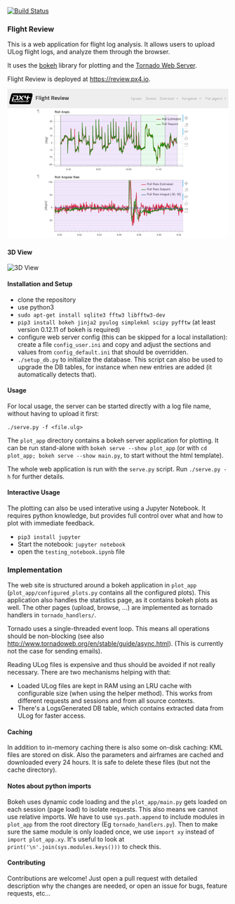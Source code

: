 [![Build Status](https://travis-ci.org/PX4/flight_review.svg?branch=master)](https://travis-ci.org/PX4/flight_review)

### Flight Review ###

This is a web application for flight log analysis. It allows users to upload
ULog flight logs, and analyze them through the browser.


It uses the [bokeh](http://bokeh.pydata.org) library for plotting and the
[Tornado Web Server](http://www.tornadoweb.org).

Flight Review is deployed at https://review.px4.io.

![Plot View](screenshots/plot_view.png)

#### 3D View ####
![3D View](screenshots/3d_view.gif)


#### Installation and Setup ####

- clone the repository
- use python3
- `sudo apt-get install sqlite3 fftw3 libfftw3-dev`
- `pip3 install bokeh jinja2 pyulog simplekml scipy pyfftw`
  (at least version 0.12.11 of bokeh is required)
- configure web server config (this can be skipped for a local installation):
  create a file `config_user.ini` and copy and adjust the sections and values
  from `config_default.ini` that should be overridden.
- `./setup_db.py` to initialize the database.
  This script can also be used to upgrade the DB tables, for instance when new
  entries are added (it automatically detects that).


#### Usage ####

For local usage, the server can be started directly with a log file name,
without having to upload it first:
```
./serve.py -f <file.ulg>
```

The `plot_app` directory contains a bokeh server application for plotting. It
can be run stand-alone with `bokeh serve --show plot_app` (or with `cd plot_app;
bokeh serve --show main.py`, to start without the html template).

The whole web application is run with the `serve.py` script. Run `./serve.py -h`
for further details.


#### Interactive Usage ####
The plotting can also be used interative using a Jupyter Notebook. It
requires python knowledge, but provides full control over what and how to plot
with immediate feedback.

- `pip3 install jupyter`
- Start the notebook: `jupyter notebook`
- open the `testing_notebook.ipynb` file


### Implementation ###
The web site is structured around a bokeh application in `plot_app`
(`plot_app/configured_plots.py` contains all the configured plots). This
application also handles the statistics page, as it contains bokeh plots as
well. The other pages (upload, browse, ...) are implemented as tornado handlers
in `tornado_handlers/`.

Tornado uses a single-threaded event loop. This means all operations should be
non-blocking (see also http://www.tornadoweb.org/en/stable/guide/async.html).
(This is currently not the case for sending emails).

Reading ULog files is expensive and thus should be avoided if not really
necessary. There are two mechanisms helping with that:
- Loaded ULog files are kept in RAM using an LRU cache with configurable size
  (when using the helper method). This works from different requests and
  sessions and from all source contexts.
- There's a LogsGenerated DB table, which contains extracted data from ULog
  for faster access.

#### Caching ####
In addition to in-memory caching there is also some on-disk caching: KML files
are stored on disk. Also the parameters and airframes are cached and downloaded
every 24 hours. It is safe to delete these files (but not the cache directory).

#### Notes about python imports ####
Bokeh uses dynamic code loading and the `plot_app/main.py` gets loaded on each
session (page load) to isolate requests. This also means we cannot use relative
imports. We have to use `sys.path.append` to include modules in `plot_app` from
the root directory (Eg `tornado_handlers.py`). Then to make sure the same module
is only loaded once, we use `import xy` instead of `import plot_app.xy`.
It's useful to look at `print('\n'.join(sys.modules.keys()))` to check this.


#### Contributing ####
Contributions are welcome! Just open a pull request with detailed description
why the changes are needed, or open an issue for bugs, feature requests, etc...


